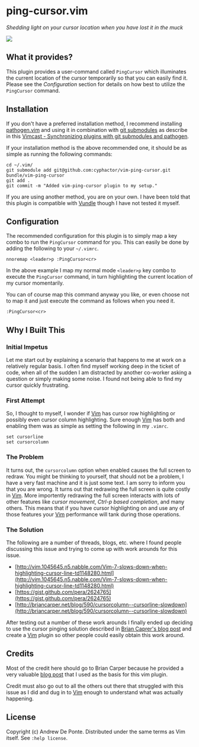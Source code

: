 # ping-cursor.vim

*Shedding light on your cursor location when you have lost it in the muck*

![](http://www.evernote.com/shard/s78/sh/27d7c347-c82e-499e-ae3d-7cc9e62e006f/010c66370987f9ccf8f1fe7cc628a9f6/deep/0/Screenshot%205/8/13%2011:10%20PM.png)

## What it provides?

This plugin provides a user-command called `PingCursor` which illuminates the
current location of the cursor temporarily so that you can easily find it.
Please see the *Configuration* section for details on how best to utilize the
`PingCursor` command.

## Installation

If you don't have a preferred installation method, I recommend installing
[pathogen.vim](https://github.com/tpope/vim-pathogen) and using it in
combination with [git
submodules](http://git-scm.com/book/en/Git-Tools-Submodules) as describe in
this [Vimcast - Synchronizing plugins with git submodules and
pathogen](http://vimcasts.org/episodes/synchronizing-plugins-with-git-submodules-and-pathogen/).

If your installation method is the above recommended one, it should be as
simple as running the following commands:

    cd ~/.vim/
    git submodule add git@github.com:cyphactor/vim-ping-cursor.git bundle/vim-ping-cursor
    git add .
    git commit -m "Added vim-ping-cursor plugin to my setup."

If you are using another method, you are on your own. I have been told that
this plugin is compatible with [Vundle](http://github.com/gmarik/vundle)
though I have not tested it myself.

## Configuration

The recommended configuration for this plugin is to simply map a key combo to
run the `PingCursor` command for you. This can easily be done by adding the
following to your `~/.vimrc`.

    nnoremap <leader>p :PingCursor<cr>

In the above example I map my normal mode `<leader>p` key combo to execute the
`PingCursor` command, in turn highlighting the current location of my cursor
momentarily.

You can of course map this command anyway you like, or even choose not to map
it and just execute the command as follows when you need it.

    :PingCursor<cr>

## Why I Built This

### Initial Impetus

Let me start out by explaining a scenario that happens to me at work on a
relatively regular basis. I often find myself working deep in the ticket of
code, when all of the sudden I am distracted by another co-worker asking a
question or simply making some noise. I found not being able to find my cursor
quickly frustrating.

### First Attempt

So, I thought to myself, I wonder if [Vim](http://www.vim.org/) has cursor row
highlighting or possibly even cursor column highlighting. Sure enough
[Vim](http://www.vim.org/) has both and enabling them was as simple as setting
the following in my `.vimrc`.

    set cursorline
    set cursorcolumn

### The Problem

It turns out, the `cursorcolumn` option when enabled causes the full screen to
redraw. You might be thinking to yourself, that should not be a problem, I
have a very fast machine and it is just some text. I am sorry to inform you
that you are wrong.  It turns out that redrawing the full screen is quite
costly in [Vim](http://www.vim.org/). More importently redrawing the full
screen interacts with lots of other features like *cursor movement*, *Ctrl-p
based completion*, and many others. This means that if you have cursor
highlighting on and use any of those features your [Vim](http://www.vim.org/)
performance will tank during those operations.

### The Solution

The following are a number of threads, blogs, etc. where I found people
discussing this issue and trying to come up with work arounds for this issue.

* [http://vim.1045645.n5.nabble.com/Vim-7-slows-down-when-highlighting-cursor-line-td1148280.html](http://vim.1045645.n5.nabble.com/Vim-7-slows-down-when-highlighting-cursor-line-td1148280.html)
* [https://gist.github.com/pera/2624765](https://gist.github.com/pera/2624765)
* [http://briancarper.net/blog/590/cursorcolumn--cursorline-slowdown](http://briancarper.net/blog/590/cursorcolumn--cursorline-slowdown)

After testing out a number of these work arounds I finally ended up deciding
to use the cursor pinging solution described in [Brian Caprer's blog
post](http://briancarper.net/blog/590/cursorcolumn--cursorline-slowdown) and
create a [Vim](http://www.vim.org/) plugin so other people could easily obtain
this work around.

## Credits

Most of the credit here should go to Brian Carper because he provided a very
valuable [blog
post](http://briancarper.net/blog/590/cursorcolumn--cursorline-slowdown) that
I used as the basis for this vim plugin.

Credit must also go out to all the others out there that struggled with this
issue as I did and dug in to [Vim](http://www.vim.org/) enough to understand
what was actually happening.

## License

Copyright (c) Andrew De Ponte. Distributed under the same terms as Vim itself.
See `:help license`.

